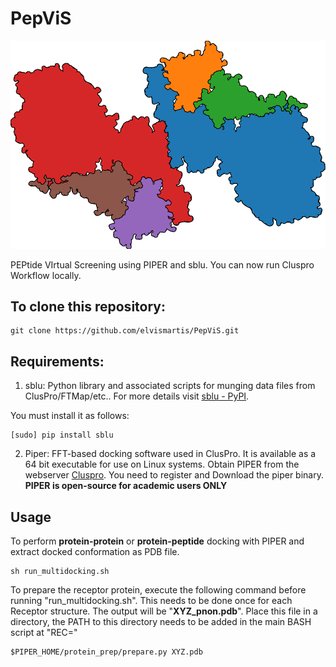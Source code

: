 # PepViS
 ![image](image.svg)

PEPtide VIrtual Screening using PIPER and sblu. You can now run Cluspro Workflow locally. 



## To clone this repository:
```
git clone https://github.com/elvismartis/PepViS.git
```

## Requirements:
1. sblu: Python library and associated scripts for munging data files from ClusPro/FTMap/etc.. For more details visit [sblu - PyPI](https://pypi.org/project/sblu/).

You must install it as follows:

```
[sudo] pip install sblu
```
 2. Piper: FFT-based docking software used in ClusPro. It is available as a 64 bit executable for use on Linux systems. Obtain PIPER from the webserver [Cluspro](https://cluspro.bu.edu/downloads.php). You need to register and Download the piper binary.
**PIPER is open-source for academic users ONLY**

## Usage
To perform **protein-protein** or **protein-peptide** docking with PIPER and extract docked conformation as PDB file. 
```
sh run_multidocking.sh
```

 To prepare the receptor protein, execute the following command before running "run_multidocking.sh". This needs to be done once for each Receptor structure. The output will be "**XYZ_pnon.pdb**". Place this file in a directory, the PATH to this directory needs to be added in the main BASH script at "REC="

 ```
 $PIPER_HOME/protein_prep/prepare.py XYZ.pdb
```